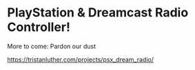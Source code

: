 # PlayStation & Dreamcast Radio Controller!
More to come: Pardon our dust

https://tristanluther.com/projects/psx_dream_radio/
